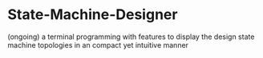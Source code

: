 # State-Machine-Designer
(ongoing) a terminal programming with features to display the design state machine topologies in an compact yet intuitive manner
